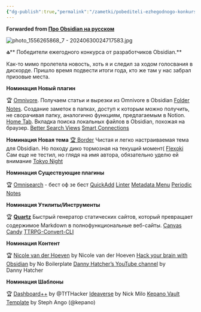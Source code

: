 ```yaml
---
{"dg-publish":true,"permalink":"/zametki/pobediteli-ezhegodnogo-konkursa-ot-razrabotchikov-obsidian-2023/","created":"2024-06-30"}
---
```


**Forwarded from [Про Obsidian на русском](https://t.me/obsidianru/266)**

![photo_1556265868_7 - 20240630024717583.jpg](/img/user/%D0%98%D1%81%D1%85%D0%BE%D0%B4%D0%BD%D0%B8%D0%BA%D0%B8/Telegram/photo_1556265868_7%20-%2020240630024717583.jpg)

**🔝**** Победители ежегодного конкурса от разработчиков Obsidian.** 

Как-то мимо пролетела новость, хоть я и следил за ходом голосвания в дискорде. Пришло время подвести итоги года, кто же там у нас забрал призовые места.

**Номинация Новый плагин**

🏆  [Omnivore](https://github.com/omnivore-app/obsidian-omnivore). Получаем статьи и вырезки из Omnivore в Obsidian
[Folder Notes](https://github.com/LostPaul/obsidian-folder-notes). Создание заметок в папках, доступ к которым можно получить, не сворачивая папку, аналогично функциям, предлагаемым в Notion.
[Home Tab](https://github.com/olrenso/obsidian-home-tab).  Вкладка поиска локальных файлов в Obsidian, похожая на браузер.
[Better Search Views](https://github.com/ivan-lednev/better-search-views)
[Smart Connections](https://github.com/brianpetro/obsidian-smart-connections)

**Номинация Новая тема**
[
🏆 Border](https://github.com/Akifyss/obsidian-border) Чистая и легко настраиваемая тема для Obsidian. Но походу дико тормозная на текущий момент(
[Flexoki](https://github.com/kepano/flexoki-obsidian) Сам еще не тестил, но глядя на имя автора, обязательно уделю ей внимание
[Tokyo Night](https://github.com/tcmmichaelb139/obsidian-tokyonight)

**Номинация Существующие плагины**

🏆 [Omnisearch](https://github.com/scambier/obsidian-omnisearch) - бест оф зе бест
[QuickAdd](https://github.com/chhoumann/quickadd)
[Linter](https://github.com/platers/obsidian-linter)
[Metadata Menu](https://github.com/mdelobelle/metadatamenu)
[Periodic Notes](https://github.com/liamcain/obsidian-periodic-notes)

**Номинация Утилиты/Инструменты**

🏆 [**Quartz**](https://quartz.jzhao.xyz/) Быстрый генератор статических сайтов, который превращает содержимое Markdown в полнофункциональные веб-сайты.
[Canvas Candy](https://tfthacker.com/canvas-candy)
[TTRPG-Convert-CLI](https://github.com/ebullient/ttrpg-convert-cli)

**Номинация Контент**

🏆 [Nicole van der Hoeven](https://www.youtube.com/@nicolevdh) by Nicole van der Hoeven
[Hack your brain with Obsidian](https://www.youtube.com/watch?v=DbsAQSIKQXk) by No Boilerplate
[Danny Hatcher’s YouTube channel](https://www.youtube.com/@DannyHatcher) by Danny Hatcher

**Номинация Шаблоны**

🏆 [Dashboard++](https://github.com/TfTHacker/DashboardPlusPlus) by @TfTHacker
[Ideaverse](https://start.linkingyourthinking.com/ideaverse-for-obsidian)  by Nick Milo
[Kepano Vault Template](https://stephango.com/vault) by Steph Ango (@kepano)

